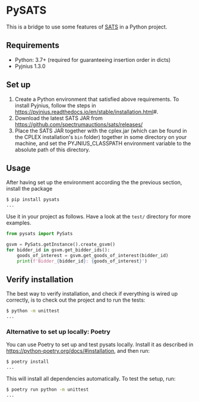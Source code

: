 # PySATS

This is a bridge to use some features of [SATS](https://spectrumauctions.org/) in a Python project.

## Requirements

- Python: 3.7+ (required for guaranteeing insertion order in dicts)
- Pyjnius 1.3.0

## Set up

1. Create a Python environment that satisfied above requirements. To install Pyjnius, follow the steps in <https://pyjnius.readthedocs.io/en/stable/installation.html>#.
2. Download the latest SATS JAR from <https://github.com/spectrumauctions/sats/releases/>
3. Place the SATS JAR together with the cplex.jar (which can be found in the CPLEX installation's `bin` folder) together in some directory on your machine, and set the PYJNIUS_CLASSPATH environment variable to the absolute path of this directory.

## Usage

After having set up the environment according the the previous section, install the package

```bash
$ pip install pysats
...
```

Use it in your project as follows. Have a look at the `test/` directory for more examples.

```python
from pysats import PySats

gsvm = PySats.getInstance().create_gsvm()
for bidder_id in gsvm.get_bidder_ids():
    goods_of_interest = gsvm.get_goods_of_interest(bidder_id)
    print(f'Bidder_{bidder_id}: {goods_of_interest}')
```

## Verify installation

The best way to verify installation, and check if everything is wired up correctly, is to check out the project and to run the tests:

```bash
$ python -m unittest
...
```

### Alternative to set up locally: Poetry

You can use Poetry to set up and test pysats locally. Install it as described in <https://python-poetry.org/docs/#installation>, and then run:

```bash
$ poetry install
...
```

This will install all dependencies automatically. To test the setup, run:

```bash
$ poetry run python -m unittest
...
```
